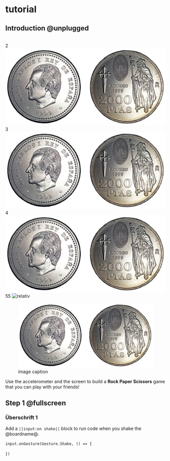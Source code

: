 # tutorial
## Introduction @unplugged
<br>2
![Relativ](./docs/static/Kopf_zahl.jpg)
<br>3
![Absolut](/docs/static/Kopf_zahl.jpg)
<br>4
![relativ](docs/static/Kopf_zahl.jpg)
<br>55
![relativ](https://github:dlpl-mb/test02/docs/static/Kopf_zahl.jpg)
<figure><img src="docs/static/Kopf_zahl.jpg"><figcaption>image caption</figcaption></figure>

Use the accelerometer and the screen to build a **Rock Paper Scissors** game that you can play with your friends!

## Step 1 @fullscreen
### Überschrift 1
Add a ``||input:on shake||`` block to run code when you shake the @boardname@.

```blocks
input.onGesture(Gesture.Shake, () => {

})
```
